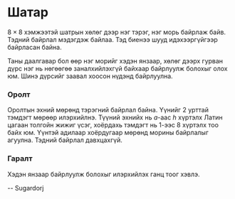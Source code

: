 Шатар
=====
$8 × 8$ хэмжээтэй шатрын хөлөг дээр нэг тэрэг, нэг морь байрлаж байв. Тэдний байрлал мэдэгдэж байлаа. Тэд биенээ шууд идэхээргүйгээр байрласан байна.

Таны даалгавар бол өөр нэг морийг хэдэн янзаар, хөлөг дээрх гурван дүрс нэг нь нөгөөгөө заналхийлэхгүй байхаар байрлуулж болохыг олох юм. Шинэ дүрсийг заавал хоосон нүдэнд байрлуулна.


### Оролт
Оролтын эхний мөрөнд тэрэгний байрлал байна. Үүнийг $2$ урттай тэмдэгт мөрөөр илэрхийлнэ. Түүний эхнийх нь $a$-аас $h$ хүртэлх Латин цагаан толгойн жижиг үсэг, хоёрдахь тэмдэгт нь $1$-ээс $8$ хүртэлх тоо байх юм. Үүнтэй адилаар хоёрдугаар мөрөнд морины байрлалыг агуулна. Тэдний байрлал давхцахгүй.


### Гаралт
Хэдэн янзаар байрлуулж болохыг илэрхийлэх ганц тоог хэвлэ. 

-- Sugardorj
